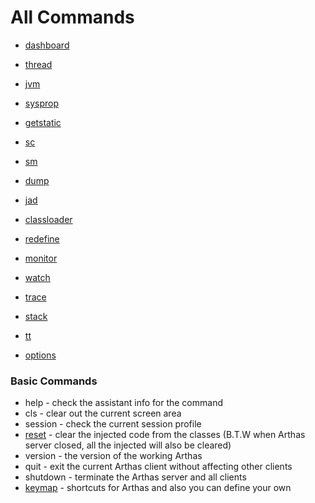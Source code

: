 All Commands 
=============



* [dashboard](dashboard.md)
* [thread](thread.md)
* [jvm](jvm.md)
* [sysprop](sysprop.md)
* [getstatic](getstatic.md)



* [sc](sc.md)
* [sm](sm.md)
* [dump](dump.md)

* [jad](jad.md)
* [classloader](classloader.md)
* [redefine](redefine.md)

* [monitor](monitor.md)
* [watch](watch.md)
* [trace](trace.md)
* [stack](stack.md)
* [tt](tt.md)

* [options](options.md)


### Basic Commands

* help - check the assistant info for the command
* cls - clear out the current screen area
* session - check the current session profile
* [reset](reset.md) - clear the injected code from the classes (B.T.W when Arthas server closed, all the injected will also be cleared)
* version - the version of the working Arthas
* quit - exit the current Arthas client without affecting other clients
* shutdown - terminate the Arthas server and all clients
* [keymap](keymap.md) - shortcuts for Arthas and also you can define your own



